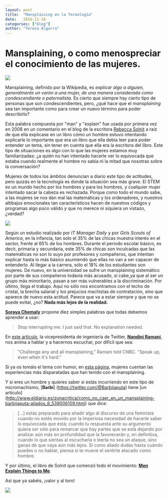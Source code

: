 ```yaml
---
layout: post
title:  "Mansplaining en la Tecnología"
date:   2016-11-18
categories: ["blog"]
author: "Teresa Algarra"
---
```

# Mansplaining, o como menospreciar el conocimiento de las mujeres.

![](https://static01.nyt.com/images/2016/04/21/opinion/21baird/21baird-master768.jpg)

Mansplaining, definido por la Wikipedia, es _explicar algo a alguien, generalmente un varón a una mujer,
de una manera considerada como condescendiente o paternalista._ Es cierto que siempre hay cierto tipo de personas que son
condescendientes, pero, ¿qué hace que el _mansplaining_ sea tan importante como para crear un nuevo término para poder
describirlo?


Esta palabra compuesta por "man" y "explain" fue usada por primera vez en 2008 en un comentario en el blog de la escritora
[Rebecca Solnit](https://en.wikipedia.org/wiki/Rebecca_Solnit) a raíz de que ella explicase en un libro cómo un hombre estuvo
intentando explicarle lo importante que era un libro que ella debía leer para poder entender un tema, sin tener en cuenta que
ella era la escritora del libro. Este tipo de situaciones es algo con lo que las mujeres estamos muy familiarizadas: ¿a quién
no han intentado hacerle ver lo equivocada que estaba cuando realmente el hombre no sabía ni la mitad que nosotras sobre la
conversación?

Mujeres de todos los ámbitos denuncian a diario este tipo de actitudes, pero quizás en la tecnología es donde la situación sea
más grave. El STEM es un mundo hecho por los hombres y para los hombres, y cualquier mujer intentado sacar la cabeza es
rechazada. Porque como todo el mundo sabe, a las mujeres se nos dan mal las matemáticas y los ordenadores, y nuestros altibajos
emocionales tan característicos hacen de nuestros códigos y programas algo poco válido y que no merece ni siquiera un vistazo,
¿verdad?

![](http://static.fjcdn.com/pictures/The_89a78d_1571975.gif)

Según un estudio realizado por _IT Manager Daily_ y por _Girls Scouts of America_, en la infancia, tan solo el 35% de las chicas
muestra interés en el sector, frente al 65% de los hombres. Durante el periodo escolar básico, es decir, primaria y secundaria,
este 35% de chicas son inculcadas que las matemáticas no son lo suyo por profesores y compañeros, que intentan explicar hasta lo
más básico asumiendo que ellas no van a ser capacer de entenderlo. Al llegar a la carrera, sólo el 18% de los estudiantes son
mujeres. De nuevo, en la universidad se sufre un mansplaining sistemático por parte de sus compañeros todavía más acusado, si
cabe,ya que al ser un grupo más minoritario, pasan a ser más vulnerables a la discriminación.  Por último, llega el trabajo.
Aquí no sólo nos encontramos con el techo de cristal, la brecha salarial y los prejucios machistas de contratación, sino que
aparece de nuevo esta actitud. Parece que va a estar siempre y que no se puede evitar, ¿no? **Nada más lejos de la realidad.**

[**Soraya Chemaly**](https://twitter.com/schemaly?ref_src=twsrc%5Egoogle%7Ctwcamp%5Eserp%7Ctwgr%5Eauthor) propone diez simples
palabras que todas debemos aprender a usar:
> Stop interrupting me. I just said that. No explanation needed.

En [este artículo](http://www.cnbc.com/2016/09/29/twitter-vp-explains-how-to-handle-mansplaining-at-work.html), la
vicepresidenta de ingeniería de Twitter, [**Nandini Ramani**](https://twitter.com/eyeseewaters?lang=en), nos anima a hablar y a
hacernos escuchar, por difícil que sea:
> "Challenge any and all mansplaining," Ramani told CNBC. "Speak up, even when it's hard."

Si ya os tomáis el tema con humor, en [esta página](http://mansplained.tumblr.com/), mujeres cuentan las experiencias más
disparatadas que han tenido con el mansplaining.

Y si eres un hombre y quieres saber si estás incurriendo en este tipo de micromachismo, [**Barbi**]
(https://twitter.com/@Barbijaputa) tiene [un artículo] (http://www.eldiario.es/zonacritica/como_no_caer_en_un_mansplaining-barbijaputa-aliados_6_539006109.html)
que dice:
> [...] estás preparado para añadir algo al discurso de una feminista cuando no estés movido por la imperiosa necesidad de
> hacerle saber lo equivocada que está; cuando tu respuesta ante su argumento quiera ser sólo para remarcar que hay partes que se
> está dejando por analizar aún más en profundidad que la favorecerán y, en definitiva, cuando lo que sientas al escucharla o
> leerla no sea un ataque, sino ganas de que vaya aún más lejos. Si como aliado dudas hasta cuándo puedes o no hablar, piensa si
> te mueve el sentirte atacado como hombre.

Y por último, el libro de Solnit que comenzó todo el movimiento: [**Men Explain Things to Me**](https://en.wikipedia.org/wiki/Men_Explain_Things_to_Me).

Así que ya sabéis, ¡valor y al toro!

![](http://arnoldzwicky.s3.amazonaws.com/DilbertExplain.jpg)
